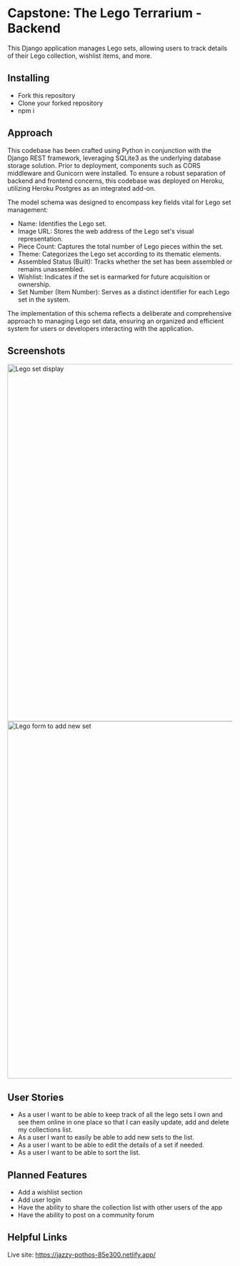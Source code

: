 # Capstone: The Lego Terrarium - Backend  #
This Django application manages Lego sets, allowing users to track details of their Lego collection, wishlist items, and more.

## Installing ##

* Fork this repository
* Clone your forked repository
* npm i

## Approach ##
This codebase has been crafted using Python in conjunction with the Django REST framework, leveraging SQLite3 as the underlying database storage solution. Prior to deployment, components such as CORS middleware and Gunicorn were installed. To ensure a robust separation of backend and frontend concerns, this codebase was deployed on Heroku, utilizing Heroku Postgres as an integrated add-on.

The model schema was designed to encompass key fields vital for Lego set management:

* Name: Identifies the Lego set.
* Image URL: Stores the web address of the Lego set's visual representation.
* Piece Count: Captures the total number of Lego pieces within the set.
* Theme: Categorizes the Lego set according to its thematic elements.
* Assembled Status (Built): Tracks whether the set has been assembled or remains unassembled.
* Wishlist: Indicates if the set is earmarked for future acquisition or ownership.
* Set Number (Item Number): Serves as a distinct identifier for each Lego set in the system.

The implementation of this schema reflects a deliberate and comprehensive approach to managing Lego set data, ensuring an organized and efficient system for users or developers interacting with the application.

## Screenshots ##
<img width="800" alt="Lego set display" src="https://i.imgur.com/uyXTyvP.png">
<img width="800" alt="Lego form to add new set" src="https://i.imgur.com/mk9vxV5.png">

## User Stories ##
* As a user I want to be able to keep track of all the lego sets I own and see them online in one place so that I can easily update, add and delete my collections list.
* As a user I want to easily be able to add new sets to the list.
* As a user I want to be able to edit the details of a set if needed.
* As a user I want to be able to sort the list.

## Planned Features ##
* Add a wishlist section
* Add user login
* Have the ability to share the collection list with other users of the app
* Have the ability to post on a community forum

## Helpful Links ##
Live site: https://jazzy-pothos-85e300.netlify.app/
